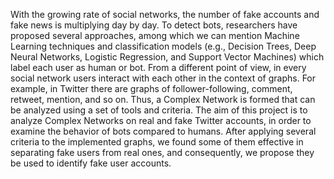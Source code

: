 With the growing rate of social networks, the number of fake accounts and fake news is multiplying day by day. To detect bots, researchers have proposed several approaches, among which we can mention Machine Learning techniques and classification models (e.g., Decision Trees, Deep Neural Networks, Logistic Regression, and Support Vector Machines) which label each user as human or bot. From a different point of view, in every social network users interact with each other in the context of graphs. For example, in Twitter there are graphs of follower-following, comment, retweet, mention, and so on. Thus, a Complex Network is formed that can be analyzed using a set of tools and criteria. The aim of this project is to analyze Complex Networks on real and fake Twitter accounts, in order to examine the behavior of bots compared to humans. After applying several criteria to the implemented graphs, we found some of them effective in separating fake users from real ones, and consequently, we propose they be used to identify fake user accounts.
